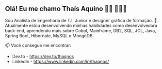 ## Olá! Eu me chamo Thaís Aquino 👋🏾 👩🏾‍💻
Sou Analista de Engenharia de T.I. Junior e designer gráfica de formação. 
🌱 Atualmente estou desenvolvendo minhas habilidades como desenvolvedora back-end, aprendendo mais sobre Cobol, Mainframe, DB2, SQL, JCL, Java, Spring Boot, Hibernate, MySQL e MongoDB.

📫 Você consegue me encontrar:
- Dev.to - https://dev.to/thaqnos
- LinkedIn - https://www.linkedin.com/in/thaqnos/

<!---
thatsaquino/thatsaquino is a ✨ special ✨ repository because its `README.md` (this file) appears on your GitHub profile.
You can click the Preview link to take a look at your changes.
--->
